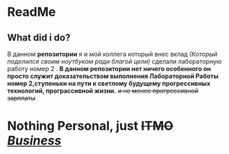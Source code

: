 # ReadMe 
## What did i do?
В данном **репозитории** я и мой коллега который внес вклад *(Который поделился своим ноутбуком ради благой цели)* сделали лабораторную работу номер 2 .
__В данном репозитории нет ничего особенного он просто служит доказательством выполнения Лабораторной Работы номер 2,ступеньки на пути к светлому будущему прогрессивных технологий, програссивной жизни.__ ~~и не менее прогрессивной зарплаты~~



# Nothing Personal, just ~~ITMO~~[ *Business*](https://victorymuseum.ru/upload/resize_cache/iblock/e91/600_1000_1/IMG_8038.jpg)


